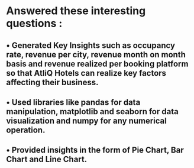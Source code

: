 <h1>Answered these interesting questions : </h1>

<h2>
•	Generated Key Insights such as occupancy rate, revenue per city, revenue month on month basis and revenue realized per booking platform so that AtliQ Hotels can realize key factors affecting their business. 
</h2>

  <h2>
•	Used libraries like pandas for data manipulation, matplotlib and seaborn for data visualization and numpy for any numerical operation.
  </h2>

<h2>
•	Provided insights in the form of Pie Chart, Bar Chart and Line Chart.
</h2>

